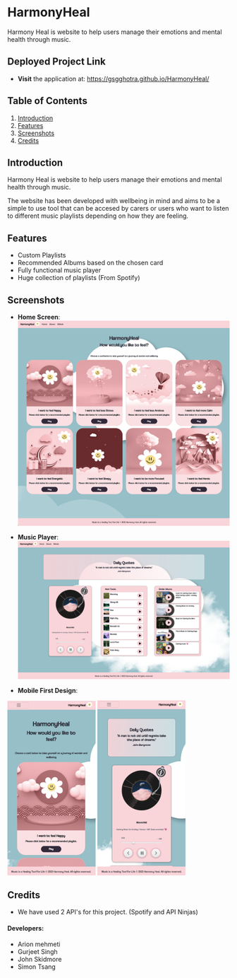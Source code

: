 # HarmonyHeal
Harmony Heal is website to help users manage their emotions and mental health through music. 

## Deployed Project Link
- **Visit** the application at: https://gsgghotra.github.io/HarmonyHeal/

## Table of Contents

1. [Introduction](#introduction)
2. [Features](#features)
3. [Screenshots](#screenshots)
4. [Credits](#credits)

## Introduction 
Harmony Heal is website to help users manage their emotions and mental health through music. 

The website has been developed with wellbeing in mind and aims to be a simple to use tool that can be accesed by carers or users who want to listen to different music playlists depending on how they are feeling.


## Features 

- Custom Playlists
- Recommended Albums based on the chosen card
- Fully functional music player
- Huge collection of playlists (From Spotify)

## Screenshots
- **Home Screen**:
![Screenshot of HarmonyHeal](assets/images/screenshots/ScreenshotHome.png)

- **Music Player**:
![Screenshot of HarmonyHeal Music Player](assets/images/screenshots/ScreenshotPlayer.png)

- **Mobile First Design**:

<img src="assets/images/screenshots/Screenshot-mobileHome.png" style="width:200px" alt="Screenshot of music player on mobile phone"/>
<img src="assets/images/screenshots/Screenshot-MobilePlayer.png" style="width:200px" alt="Screenshot of music player on mobile phone"/>

## Credits

- We have used 2 API's for this project. (Spotify and API Ninjas)


#### Developers:
- Arion mehmeti
- Gurjeet Singh
- John Skidmore
- Simon Tsang

